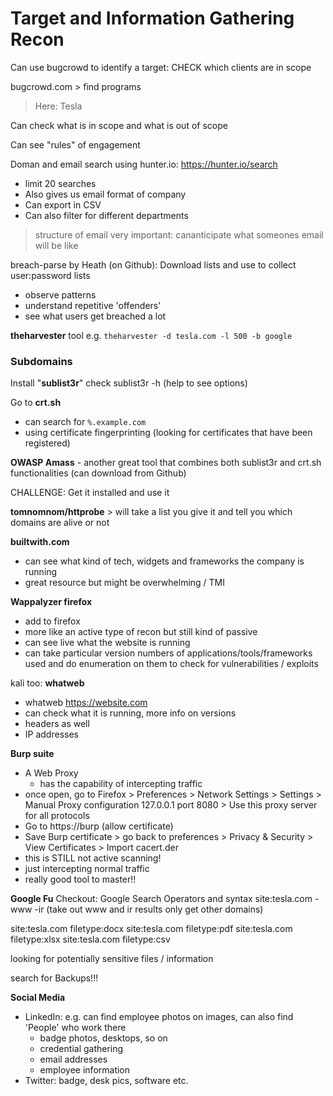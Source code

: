 # Target and Information Gathering Recon

Can use bugcrowd to identify a target: CHECK which clients are in scope

bugcrowd.com > find programs 

> Here: Tesla

Can check what is in scope and what is out of scope

Can see "rules" of engagement

Doman and email search using hunter.io:
https://hunter.io/search
- limit 20 searches
- Also gives us email format of company
- Can export in CSV
- Can also filter for different departments
> structure of email very important: cananticipate what someones email will be like

breach-parse by Heath (on Github): Download lists and use to collect user:password lists
- observe patterns
- understand repetitive 'offenders'
- see what users get breached a lot


**theharvester** tool
e.g. `theharvester -d tesla.com -l 500 -b google`

### Subdomains
Install "**sublist3r**"
check sublist3r -h (help to see options)

Go to **crt.sh**
- can search for `%.example.com`
- using certificate fingerprinting (looking for certificates that have been registered)

**OWASP Amass** - another great tool that combines both sublist3r and crt.sh functionalities (can download from Github)

CHALLENGE: Get it installed and use it

**tomnomnom/httprobe** > will take a list you give it and tell you which domains are alive or not


**builtwith.com** 
- can see what kind of tech, widgets and frameworks the company is running
- great resource but might be overwhelming / TMI


**Wappalyzer firefox** 
- add to firefox
- more like an active type of recon but still kind of passive
- can see live what the website is running
- can take particular version numbers of applications/tools/frameworks used and do enumeration on them to check for vulnerabilities / exploits


kali too: **whatweb**
- whatweb https://website.com
- can check what it is running, more info on versions
- headers as well
- IP addresses

**Burp suite**
- A Web Proxy
	- has the capability of intercepting traffic
- once open, go to Firefox > Preferences > Network Settings > Settings > Manual Proxy configuration 127.0.0.1 port 8080 > Use this proxy server for all protocols
- Go to https://burp (allow certificate)
- Save Burp certificate > go back to preferences > Privacy & Security > View Certificates > Import cacert.der
- this is STILL not active scanning!
- just intercepting normal traffic
- really good tool to master!!


**Google Fu**
Checkout: Google Search Operators and syntax
site:tesla.com -www -ir (take out www and ir results only get other domains)

site:tesla.com filetype:docx
site:tesla.com filetype:pdf
site:tesla.com filetype:xlsx
site:tesla.com filetype:csv

looking for potentially sensitive files / information

search for Backups!!!

**Social Media**
- LinkedIn: e.g. can find employee photos on images, can also find 'People' who work there
	- badge photos, desktops, so on
	- credential gathering
	- email addresses
	- employee information
- Twitter: badge, desk pics, software etc.

















